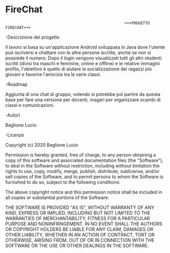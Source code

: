 # FireChat
                                                        +++PROGETTO FIRECHAT+++
-Descrizione del progetto

Il lavoro si basa su un'applicazione Android sviluppata in Java dove l'utente può iscriversi e chattare con le altre persone iscritte, anche se non si possiede il numero. Dopo il login vengono visualizzati tutti gli altri studenti iscritti (divisi tra maschi e femmine, online e offline) e le relative immagini profilo, l'obiettivo è quello di aiutare la socializzazione dei ragazzi più giovani e favorire l'amicizia tra le varie classi.

-Roadmap

Aggiunta di una chat di gruppo, volendo si potrebbe poi partire da questa base per fare una versione per docenti, magari per organizzare scambi di classi e comunicazioni.

-Autori

Baglione Lucio

-Licenze

Copyright (c) 2020 Baglione Lucio

Permission is hereby granted, free of charge, to any person obtaining a copy of this software and associated documentation files (the "Software"), to deal in the Software without restriction, including without limitation the rights to use, copy, modify, merge, publish, distribute, sublicense, and/or sell copies of the Software, and to permit persons to whom the Software is furnished to do so, subject to the following conditions:

The above copyright notice and this permission notice shall be included in all copies or substantial portions of the Software.

THE SOFTWARE IS PROVIDED "AS IS", WITHOUT WARRANTY OF ANY KIND, EXPRESS OR IMPLIED, INCLUDING BUT NOT LIMITED TO THE WARRANTIES OF MERCHANTABILITY, FITNESS FOR A PARTICULAR PURPOSE AND NONINFRINGEMENT. IN NO EVENT SHALL THE AUTHORS OR COPYRIGHT HOLDERS BE LIABLE FOR ANY CLAIM, DAMAGES OR OTHER LIABILITY, WHETHER IN AN ACTION OF CONTRACT, TORT OR OTHERWISE, ARISING FROM, OUT OF OR IN CONNECTION WITH THE SOFTWARE OR THE USE OR OTHER DEALINGS IN THE SOFTWARE.

